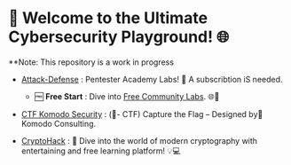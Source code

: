 # 🚀 Welcome to the Ultimate Cybersecurity Playground! 🌐
**Note: This repository is a work in progress

- [Attack-Defense](https://attackdefense.com/) : Pentester Academy Labs! 🚨 A subscribtion iS needed.

    - 🆓 **Free Start** : Dive into [Free Community Labs](https://attackdefense.com/freelabs). 🌐💪
- [CTF Komodo Security](https://ctf.komodosec.com/) : (🚩- CTF) Capture the Flag – Designed by🦎Komodo Consulting.
- [CryptoHack](https://cryptohack.org/) : 🔐 Dive into the world of modern cryptography with entertaining and free learning platform! 💡💻
